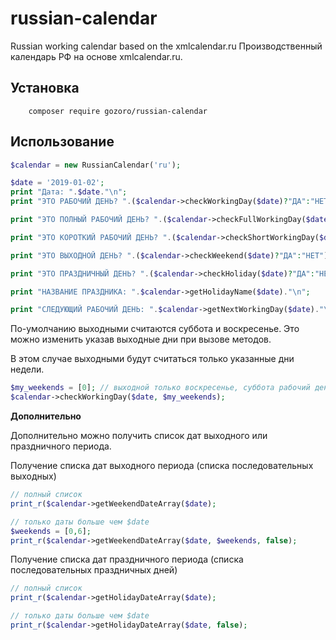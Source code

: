 # russian-calendar

Russian working calendar based on the xmlcalendar.ru
Производственный календарь РФ на основе xmlcalendar.ru.








Установка
------------
```code
	composer require gozoro/russian-calendar
```

Использование
-----
```php
$calendar = new RussianCalendar('ru');

$date = '2019-01-02';
print "Дата: ".$date."\n";
print "ЭТО РАБОЧИЙ ДЕНЬ? ".($calendar->checkWorkingDay($date)?"ДА":"НЕТ")."\n";

print "ЭТО ПОЛНЫЙ РАБОЧИЙ ДЕНЬ? ".($calendar->checkFullWorkingDay($date)?"ДА":"НЕТ")."\n";

print "ЭТО КОРОТКИЙ РАБОЧИЙ ДЕНЬ? ".($calendar->checkShortWorkingDay($date)?"ДА":"НЕТ")."\n";

print "ЭТО ВЫХОДНОЙ ДЕНЬ? ".($calendar->checkWeekend($date)?"ДА":"НЕТ")."\n";

print "ЭТО ПРАЗДНИЧНЫЙ ДЕНЬ? ".($calendar->checkHoliday($date)?"ДА":"НЕТ")."\n";

print "НАЗВАНИЕ ПРАЗДНИКА: ".$calendar->getHolidayName($date)."\n";

print "СЛЕДУЮЩИЙ РАБОЧИЙ ДЕНЬ: ".$calendar->getNextWorkingDay($date)."\n";
```


По-умолчанию выходными считаются суббота и воскресенье.
Это можно изменить указав выходные дни при вызове методов.

В этом случае выходными будут считаться только указанные дни недели.
```php
$my_weekends = [0]; // выходной только воскресенье, суббота рабочий день
$calendar->checkWorkingDay($date, $my_weekends);
```


**Дополнительно**

Дополнительно можно получить список дат выходного или праздничного периода.


Получение списка дат выходного периода (списка последовательных выходных)
```php
// полный список
print_r($calendar->getWeekendDateArray($date);

// только даты больше чем $date
$weekends = [0,6];
print_r($calendar->getWeekendDateArray($date, $weekends, false);
```


Получение списка дат праздничного периода (списка последовательных праздничных дней)
```php
// полный список
print_r($calendar->getHolidayDateArray($date);

// только даты больше чем $date
print_r($calendar->getHolidayDateArray($date, false);
```







